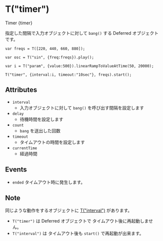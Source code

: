 T("timer")
==========
Timer
{timer}

指定した間隔で入力オブジェクトに対して `bang()` する Deferred オブジェクトです。

```timbre
var freqs = T([220, 440, 660, 880]);

var osc = T("sin", {freq:freqs}).play();

var i = T("param", {value:500}).linearRampToValueAtTime(50, 20000);

T("timer", {interval:i, timeout:"10sec"}, freqs).start();
```

## Attributes ##
- `interval`
  - 入力オブジェクトに対して `bang()` を呼び出す間隔を設定します
- `delay`
  - 待機時間を設定します
- `count`  
  - `bang` を送出した回数
- `timeout`
  - タイムアウトの時間を設定します
- `currentTime`  
  - 経過時間

## Events ##
- `ended` タイムアウト時に発生します。

## Note ##
同じような動作をするオブジェクトに [T("interval")](/timbre.js/docs/ja/interval.html) があります。

- `T("timer")` は Deferred オブジェクトで タイムアウト後に再起動しません。
- `T("interval")` は タイムアウト後も `start()` で再起動が出来ます。

